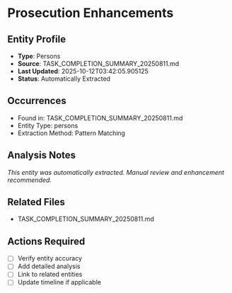 # Prosecution Enhancements

## Entity Profile
- **Type**: Persons
- **Source**: TASK_COMPLETION_SUMMARY_20250811.md
- **Last Updated**: 2025-10-12T03:42:05.905125
- **Status**: Automatically Extracted

## Occurrences
- Found in: TASK_COMPLETION_SUMMARY_20250811.md
- Entity Type: persons
- Extraction Method: Pattern Matching

## Analysis Notes
*This entity was automatically extracted. Manual review and enhancement recommended.*

## Related Files
- TASK_COMPLETION_SUMMARY_20250811.md

## Actions Required
- [ ] Verify entity accuracy
- [ ] Add detailed analysis
- [ ] Link to related entities
- [ ] Update timeline if applicable
